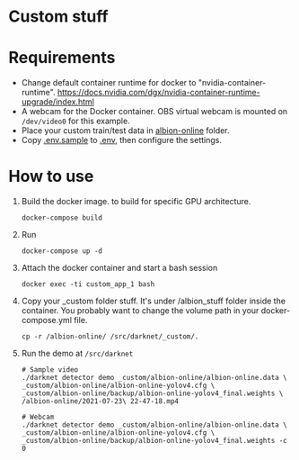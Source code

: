 # Custom stuff

# Requirements
- Change default container runtime for docker to "nvidia-container-runtime". 
<https://docs.nvidia.com/dgx/nvidia-container-runtime-upgrade/index.html>
- A webcam for the Docker container. OBS virtual webcam is mounted on `/dev/video0` for this example.
- Place your custom train/test data in [albion-online](albion-online) folder.
- Copy [.env.sample](.env.sample) to [.env](.env), then configure the settings.

# How to use
1. Build the docker image. 
to build for specific GPU architecture.
    ```
    docker-compose build
    ```

2. Run
    ```
    docker-compose up -d
    ```

3. Attach the docker container and start a bash session
    ```
    docker exec -ti custom_app_1 bash
    ```

4. Copy your _custom folder stuff. It's under /albion_stuff folder inside the container. You probably want to
change the volume path in your docker-compose.yml file.
    ```
    cp -r /albion-online/ /src/darknet/_custom/.
    ```

5. Run the demo at `/src/darknet`
    ```
    # Sample video
    ./darknet detector demo _custom/albion-online/albion-online.data \
    _custom/albion-online/albion-online-yolov4.cfg \
    _custom/albion-online/backup/albion-online-yolov4_final.weights \
    /albion-online/2021-07-23\ 22-47-18.mp4

    # Webcam
    ./darknet detector demo _custom/albion-online/albion-online.data \
    _custom/albion-online/albion-online-yolov4.cfg \
    _custom/albion-online/backup/albion-online-yolov4_final.weights -c 0
    ```
